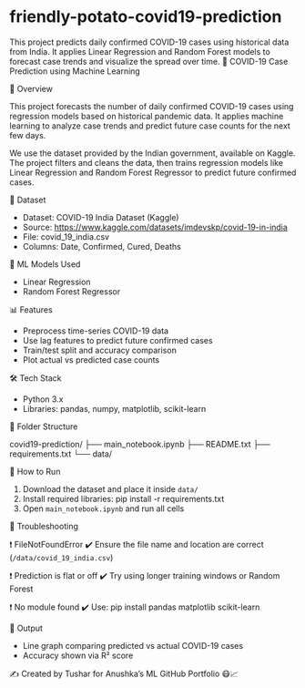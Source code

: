 # friendly-potato-covid19-prediction
This project predicts daily confirmed COVID-19 cases using historical data from India. It applies Linear Regression and Random Forest models to forecast case trends and visualize the spread over time.
🦠 COVID-19 Case Prediction using Machine Learning

📌 Overview

This project forecasts the number of daily confirmed COVID-19 cases using regression models based on historical pandemic data. It applies machine learning to analyze case trends and predict future case counts for the next few days.

We use the dataset provided by the Indian government, available on Kaggle. The project filters and cleans the data, then trains regression models like Linear Regression and Random Forest Regressor to predict future confirmed cases.

📁 Dataset

- Dataset: COVID-19 India Dataset (Kaggle)
- Source: https://www.kaggle.com/datasets/imdevskp/covid-19-in-india
- File: covid_19_india.csv
- Columns: Date, Confirmed, Cured, Deaths

🧠 ML Models Used

- Linear Regression
- Random Forest Regressor

📊 Features

- Preprocess time-series COVID-19 data
- Use lag features to predict future confirmed cases
- Train/test split and accuracy comparison
- Plot actual vs predicted case counts

🛠️ Tech Stack

- Python 3.x
- Libraries: pandas, numpy, matplotlib, scikit-learn

📂 Folder Structure

covid19-prediction/
├── main_notebook.ipynb
├── README.txt
├── requirements.txt
└── data/

🚀 How to Run

1. Download the dataset and place it inside `data/`
2. Install required libraries:
   pip install -r requirements.txt
3. Open `main_notebook.ipynb` and run all cells

🧯 Troubleshooting

❗ FileNotFoundError
✔️ Ensure the file name and location are correct (`/data/covid_19_india.csv`)

❗ Prediction is flat or off
✔️ Try using longer training windows or Random Forest

❗ No module found
✔️ Use: pip install pandas matplotlib scikit-learn

📌 Output

- Line graph comparing predicted vs actual COVID-19 cases
- Accuracy shown via R² score

✍️ Created by Tushar for Anushka’s ML GitHub Portfolio 😷📈
